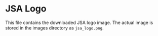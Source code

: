 # JSA Logo

This file contains the downloaded JSA logo image. The actual image is stored in the images directory as `jsa_logo.png`.
